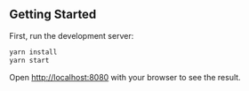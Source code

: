 ## Getting Started

First, run the development server:

```bash
yarn install
yarn start
```

Open [http://localhost:8080](http://localhost:8080) with your browser to see the result.